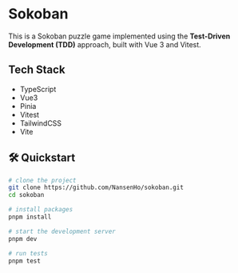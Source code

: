 # Sokoban

This is a Sokoban puzzle game implemented using the **Test-Driven Development (TDD)** approach, built with Vue 3 and Vitest.

## Tech Stack

- TypeScript
- Vue3
- Pinia
- Vitest
- TailwindCSS
- Vite

## :hammer_and_wrench: Quickstart

```bash
# clone the project
git clone https://github.com/NansenHo/sokoban.git
cd sokoban

# install packages
pnpm install

# start the development server
pnpm dev

# run tests
pnpm test
```
